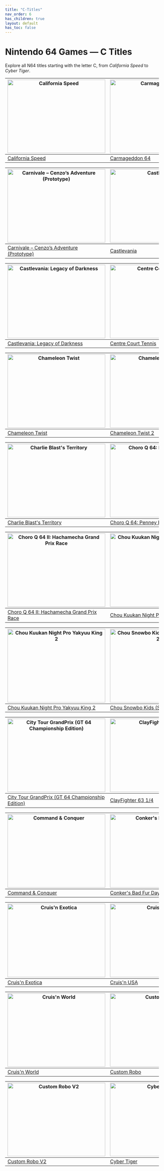 ```yaml
---
title: "C-Titles"
nav_order: 6
has_children: true
layout: default
has_toc: false
---
```


# Nintendo 64 Games — C Titles

Explore all N64 titles starting with the letter C, from *California Speed* to *Cyber Tiger*.

| <a href="c/california-speed"><img src="https://images.launchbox-app.com/5a6c7e5c-834e-46af-af26-3042259db0ee.jpg" width="320" height="240" alt="California Speed"/></a> | <a href="c/carmageddon-64"><img src="https://images.launchbox-app.com/be6132bd-478c-4389-b716-de7729184bb2.jpg" width="320" height="240" alt="Carmageddon 64"/></a> |
|---|---|
| [California Speed](c/california-speed) | [Carmageddon 64](c/carmageddon-64) |

| <a href="c/carnivale-cenzos-adventure-prototype"><img src="https://images.launchbox-app.com/f2a3ae2a-3130-405f-b424-6cab6b7c03c7.jpg" width="320" height="240" alt="Carnivale – Cenzo’s Adventure (Prototype)"/></a> |  <a href="c/castlevania"><img src="https://images.launchbox-app.com/0545a9db-a5ca-496a-89fa-02fbf94c8a3e.jpg" width="320" height="240" alt="Castlevania"/></a> |
|---|---|
| [Carnivale – Cenzo’s Adventure (Prototype)](c/carnivale-cenzos-adventure-prototype) | [Castlevania](c/castlevania) |

| <a href="c/castlevania-legacy-of-darkness"><img src="https://images.launchbox-app.com/bb806c09-db19-48fe-aa77-1238939ad5e4.jpg" width="320" height="240" alt="Castlevania: Legacy of Darkness"/></a> | <a href="c/centre-court-tennis"><img src="https://images.launchbox-app.com/placeholder-centre-court-tennis.jpg" width="320" height="240" alt="Centre Court Tennis"/></a> |
|---|---|
| [Castlevania: Legacy of Darkness](c/castlevania-legacy-of-darkness) | [Centre Court Tennis](c/centre-court-tennis) |

| <a href="c/chameleon-twist"><img src="https://images.launchbox-app.com/placeholder-chameleon-twist.jpg" width="320" height="240" alt="Chameleon Twist"/></a> | <a href="c/chameleon-twist-2"><img src="https://images.launchbox-app.com/placeholder-chameleon-twist-2.jpg" width="320" height="240" alt="Chameleon Twist 2"/></a> |
|---|---|
| [Chameleon Twist](c/chameleon-twist) | [Chameleon Twist 2](c/chameleon-twist-2) |

| <a href="c/charlie-blast's-territory"><img src="https://images.launchbox-app.com/placeholder-charlie-blasts-territory.jpg" width="320" height="240" alt="Charlie Blast's Territory"/></a> | <a href="c/choro-q-64-penney-racers"><img src="https://images.launchbox-app.com/placeholder-choro-q-64-penney-racers.jpg" width="320" height="240" alt="Choro Q 64: Penney Racers"/></a> |
|---|---|
| [Charlie Blast's Territory](c/charlie-blast's-territory) | [Choro Q 64: Penney Racers](c/choro-q-64-penney-racers) |

| <a href="c/choro-q-64-2-hachamecha-grand-prix-race"><img src="https://images.launchbox-app.com/placeholder-choro-q-64-2.jpg" width="320" height="240" alt="Choro Q 64 II: Hachamecha Grand Prix Race"/></a> | <a href="c/chou-kuukan-night-pro-yakyuu-king"><img src="https://images.launchbox-app.com/placeholder-yakyuu-king.jpg" width="320" height="240" alt="Chou Kuukan Night Pro Yakyuu King"/></a> |
|---|---|
| [Choro Q 64 II: Hachamecha Grand Prix Race](c/choro-q-64-2-hachamecha-grand-prix-race) | [Chou Kuukan Night Pro Yakyuu King](c/chou-kuukan-night-pro-yakyuu-king) |

| <a href="c/chou-kuukan-night-pro-yakyuu-king-2"><img src="https://images.launchbox-app.com/placeholder-yakyuu-king-2.jpg" width="320" height="240" alt="Chou Kuukan Night Pro Yakyuu King 2"/></a> | <a href="c/chou-snowbo-kids-snowboard-kids-2"><img src="https://images.launchbox-app.com/placeholder-snowboard-kids-2.jpg" width="320" height="240" alt="Chou Snowbo Kids (Snowboard Kids 2)"/></a> |
|---|---|
| [Chou Kuukan Night Pro Yakyuu King 2](c/chou-kuukan-night-pro-yakyuu-king-2) | [Chou Snowbo Kids (Snowboard Kids 2)](c/chou-snowbo-kids-snowboard-kids-2) |

| <a href="c/city-tour-grandprix-gt-64-championship-edition"><img src="https://images.launchbox-app.com/placeholder-gt-64.jpg" width="320" height="240" alt="City Tour GrandPrix (GT 64 Championship Edition)"/></a> | <a href="c/clayfighter-63-1-quarter"><img src="https://images.launchbox-app.com/placeholder-clayfighter.jpg" width="320" height="240" alt="ClayFighter 63 1/4"/></a> |
|---|---|
| [City Tour GrandPrix (GT 64 Championship Edition)](c/city-tour-grandprix-gt-64-championship-edition) | [ClayFighter 63 1/4](c/clayfighter-63-1-quarter) |

| <a href="c/command-and-conquer"><img src="https://images.launchbox-app.com/placeholder-command-and-conquer.jpg" width="320" height="240" alt="Command & Conquer"/></a> | <a href="c/conkers-bad-fur-day"><img src="https://images.launchbox-app.com/placeholder-conkers.jpg" width="320" height="240" alt="Conker's Bad Fur Day"/></a> |
|---|---|
| [Command & Conquer](c/command-and-conquer) | [Conker's Bad Fur Day](c/conkers-bad-fur-day) |

| <a href="c/cruisn-exotica"><img src="https://images.launchbox-app.com/placeholder-cruisn-exotica.jpg" width="320" height="240" alt="Cruis'n Exotica"/></a> | <a href="c/cruisn-usa"><img src="https://images.launchbox-app.com/placeholder-cruisn-usa.jpg" width="320" height="240" alt="Cruis'n USA"/></a> |
|---|---|
| [Cruis'n Exotica](c/cruisn-exotica) | [Cruis'n USA](c/cruisn-usa) |

| <a href="c/cruisn-world"><img src="https://images.launchbox-app.com/placeholder-cruisn-world.jpg" width="320" height="240" alt="Cruis'n World"/></a> | <a href="c/custom-robo"><img src="https://images.launchbox-app.com/placeholder-custom-robo.jpg" width="320" height="240" alt="Custom Robo"/></a> |
|---|---|
| [Cruis'n World](c/cruisn-world) | [Custom Robo](c/custom-robo) |

| <a href="c/custom-robo-v2"><img src="https://images.launchbox-app.com/placeholder-custom-robo-v2.jpg" width="320" height="240" alt="Custom Robo V2"/></a> | <a href="c/cyber-tiger"><img src="https://images.launchbox-app.com/placeholder-cyber-tiger.jpg" width="320" height="240" alt="Cyber Tiger"/></a> |
|---|---|
| [Custom Robo V2](c/custom-robo-v2) | [Cyber Tiger](c/cyber-tiger) |
